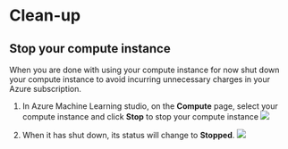 # Clean-up

 ## Stop your compute instance
 
 When you are done with using your compute instance for now shut down your compute instance to avoid incurring unnecessary charges in your Azure subscription.
 
 1. In Azure Machine Learning studio, on the **Compute** page, select your compute instance and click **Stop** to stop your compute instance
 ![](https://github.com/felicity-borg/Getting-Started-On-Azure-ML/blob/main/Images/ComputeInstanceStop1.PNG)
 
2. When it has shut down, its status will change to **Stopped**.
![](https://github.com/felicity-borg/Getting-Started-On-Azure-ML/blob/main/Images/ComputeInstanceStop2.PNG)
